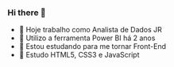 ### Hi there 👋

- 🔭 Hoje trabalho como Analista de Dados JR
- 🌱 Utilizo a ferramenta Power BI há 2 anos
- 📖 Estou estudando para me tornar Front-End
- 💬 Estudo HTML5, CSS3 e JavaScript
